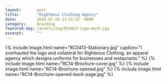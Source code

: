 ```yaml
---
layout:       post
title:        "Righteous Clothing Agency"
date:         2018-02-16 13:21:52 -0800
category:     Branding
featured-img: /assets/img/RC0413-Logo-mock.jpg
excerpt:      ""
---
```


{% include image.html
	name="RC0413-Stationary.jpg"
	caption="I overhauled the logo and collateral for Righteous Clothing, an apparel agency which designs uniforms for businesses and restaurants."
%}
{% include image.html
	name="RC14-Brochure-cover.jpg"
%}
{% include image.html
	name="RC14-Brochure-opened.jpg"
%}
{% include image.html
	name="RC14-Brochure-opened-back-page.jpg"
%}
